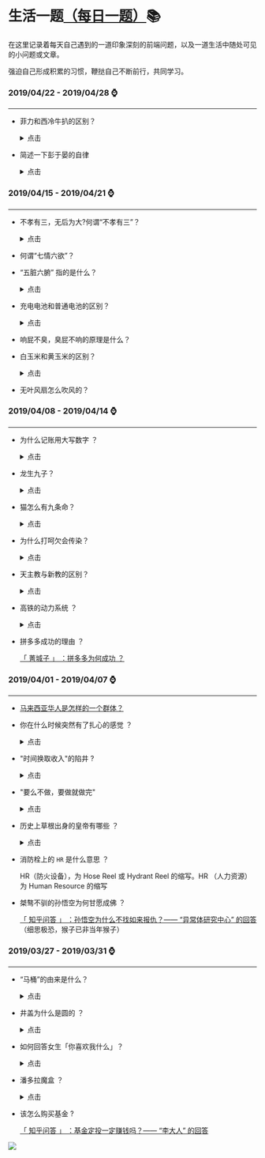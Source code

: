 # 生活一题[（每日一题）](./README.md):books:

在这里记录着每天自己遇到的一道印象深刻的前端问题，以及一道生活中随处可见的小问题或文章。

强迫自己形成积累的习惯，鞭挞自己不断前行，共同学习。

### **2019/04/22 - 2019/04/28** :watch:

---

- 菲力和西冷牛扒的区别？

  <details>
  <summary>点击</summary>

  菲力牛排的肉质一般选用的是牛身上的牛里脊和隔牛柳，这种肉质是非常鲜嫩的，很少有肥肉油脂

  菲力牛排脂肪含量很低，吃了也不会发胖，菲力牛排最好吃的方法就是，煎至三分熟，肉质粉嫩，放嘴里特别滑嫩，根本都不用嚼就滑入喉咙了，但他也有一个缺点就是特没嚼劲，因为肉质太细嫩，

  西冷牛排它主要用的是牛上腰部位的肉，而且这位部位的肉还有肉筋，吃起来相对比较会硬点，但是特别有嚼劲，不像菲力牛排，软绵绵的那种感觉，西冷牛排最好的吃法是四分熟，不能太熟，太熟会吃着感觉肉质干，没水分，比较适合男士吃。

  </details>

- 简述一下彭于晏的自律

  <details>
  <summary>点击</summary>

  当彭于晏还是唐钰小宝的时候，还没有呈现红透半边天的潜质，作为一个搞怪能力与颜值双高的演员，成就他的反而不是这些，而是一种更为内在的品格--自律

  2005 年拍摄电视剧《海豚爱上猫》，彭于晏花了一个多月时间泡海豚，电视杀青了，他也拿到了海豚训练师的资格证

  2007 年拍摄《我在垦丁天气晴》，彭于晏在学会冲浪的同时，还出了本书《彭于晏·垦丁》

  2009 年为了拍摄《听说》，彭于晏花了三个月时间学会了手语

  2010 年出演《近在咫尺的爱恋》配角拳击手，彭于晏花了三个月时间学习拳击，只为了片中不多的戏份

  2011 年出演《翻滚吧阿信》，原本身高并不适合当体操运动员的他硬是以每天十几个小时练习单杠，吊环，鞍马的高强度训练驾驭了体操

  2013 年《激战》，彭于晏与职业拳击手学习三个月，体脂降到 3%，新增 MMA 泰拳，巴西柔术，锁技等新技能。在《黄飞鸿之英雄有梦》中学会了工字伏虎拳，虎鹤双形拳

  2014 年《破风》，为了饰演赛车手，早上 10 公里体能训练，60 分钟平衡训练，下午 80 公里冲刺与耐力练习，晚上 3 小时轻量有氧训练，日均骑行 120 公里，高强度的训练有让他成为了职业自行车赛车手

  2016 年《湄公河行动》，彭于晏参加泰国皇室御用安保训练，掌握射击，格斗，泰语等新技能

  娱乐圈学霸彭于晏之所以有魅力，不仅仅因为他的外形，更因为他对更好的自己的不写追求，诚如啊信所言，“如果你的一生只有一次翻身的机会，那便用尽全力”

  </details>

### **2019/04/15 - 2019/04/21** :watch:

---

- 不孝有三，无后为大?何谓“不孝有三”？

  <details>
  <summary>点击</summary>
    于礼有不孝者三，谓阿意曲从，陷亲不义，一不孝也;家贫亲老，不为禄仕，二不孝也;不娶无子，绝先祖祀，三不孝也。

  一味顺从，见父母有过错而不劝说，使他们陷入不义之中，这是第一种不孝；家境贫穷，父母年老，自己却不去当官吃俸禄来供养父母，这是第二种不孝；不娶妻生子，断绝后代，这是第三种不孝。

  </details>

- 何谓“七情六欲”？

- “五脏六腑” 指的是什么？

  <details>
  <summary>点击</summary>
    五脏：脾、肺、肾、肝、心；
    
    六腑：胃、大肠、小肠、三焦、膀胱、胆。
    
    人体内脏器官的统称。也比喻事物的内部情况。

  </details>

- 充电电池和普通电池的区别？

  <details>
  <summary>点击</summary>
    充电电池通常有铅酸电池、镍镉电池、镍铁电池、镍氢电池、锂离子电池。
    
    其均是通过化学反应中的电子得失来实现蓄、放电.而其反应过程为可逆反应,即可实现充电时,电子存储.
    
    一般电池虽然也是通过电子得失来实现供电,但不是可逆反应物质.因而不能进行充电.否则,会导致电子的大量存储,放热.易造成危险.常见的一次性电池包括碱锰电池、锌锰电池、锂电池、银锌电池、锌空电池、锌汞电池和镁锰电池。
  </details>

- 响屁不臭，臭屁不响的原理是什么？

- 白玉米和黄玉米的区别？

  <details>
  <summary>点击</summary>
  黄玉米富含叶黄素。维生素A含量高。而白玉米就含量很少了，其它成分与黄玉米相同。

  白玉米中的纤维素含量很高，具有刺激胃肠蠕动、加速粪便排泄的特性，可防治便秘、肠炎、肠癌等。

  白玉米中含有的维生素 E 则有促进细胞分裂、延缓衰老、降低血清胆固醇、防止皮肤病变的功能，还能减轻动脉硬化和脑功能衰退。

  黄玉米中除了含有碳水化合物、蛋白质、脂肪、胡萝卜素外，还含有核黄素、维生素等营养物质。这些物质对预防心脏病、癌症等疾病有很大的好处。

  </details>

- 无叶风扇怎么吹风的？

### **2019/04/08 - 2019/04/14** :watch:

---

- 为什么记账用大写数字 ？

  <details>
  <summary>点击</summary>

  原因是用阿拉伯数字容易被涂改、增减和加小数点等问题，使用大写的汉字数字就可以有效的避免账目被修改的问题了。

  1385 年，御史余敏、丁廷举告发郭桓利用职权，勾结李彧、赵全德、胡益、王道亨等贪污，其主要事项包括私吞太平、镇江赋税，降低朝廷税收；私吞浙西秋粮；巧立名目，征收多种水脚钱、口食钱、库子钱、神佛钱等的赋税等。农民出身的皇帝朱元璋尤其痛恨贪官污吏，于是下令调查。调查结果发现郭桓等人总共贪污 2400 多万石粮食，什么概念呢？史称“郭桓案”。

  “郭桓案”后朱元璋决心趁机扫荡全国贪污官员，制定了惩治经济犯罪的严格法令，并在财务管理上进行技术防范，把汉字中的数字改为难以涂改的大写，即把把记载钱粮数字的汉字“一二三四五六七八九十百千万”改为“壹贰叁肆伍陆柒捌玖拾佰仟万”等复杂的汉字，用以增加涂改帐册的难度，后来“陌”和“阡”被改写成“佰、仟”，并一直使用至今。也就是说用大写数字计数，是源于明太祖朱元璋。

  </details>

- 龙生九子？

  <details>
  <summary>点击</summary>

  龙生九子并非是说龙生了九个儿子。俗话说“龙生九子不成龙”，指的是品性不同，各有所好，不像其父而已。而且，在我国传统中，“九”是阳数之极，不仅代表多，更代表贵。龙和凤都是传说中的神兽神禽，不仅分别象征阴阳，也都代表着尊贵的地位。“龙生九子”，凤自然也得“九雏”。

  明朝李东阳《怀麓堂集》（按排行）：囚牛(qiú'niú)、睚眦(yá'zì)、嘲风(cháo'fēng)、蒲牢(pú'láo)、狻猊(suān'ní)、赑屃(bì'xì)、狴犴(bì'àn)、负屃(fù'xì)、螭吻/鸱尾(chī'wěn/chī'wěi)

  </details>

* 猫怎么有九条命？

  <details>
  <summary>点击</summary>

  我们经常会从各种渠道听说：猫有 9 条命。世界各地有许多关于猫有九条命的故事和传说，其实呢，喵星人被赋予有 9 条命的名声，是归结于 TA 们跳跃和着陆的能力。

  猫是善于攀爬跳跃的动物，它的体内各种器官的平衡功能比其它动物要完善，当它从高处跳下来时，身体失去平衡，神经系统会迅速的指挥骨骼肌以最快的速度运动，将失去平衡的身体调整到正常的位置。

  虽然猫可以通过调整，把伤害减到最低。但并不代表不会摔死。如果下坠高度太低，猫来不及调整；太高的话，冲击力过大，依然会受伤。所以有时猫从 7 楼跳下就死了，但从 16 楼摔落则没事。

  </details>

* 为什么打呵欠会传染？

  <details>
  <summary>点击</summary>

  </details>

* 天主教与新教的区别？

  <details>
  <summary>点击</summary>

  基督新教只敬拜三一神；而天主教除敬拜三一神外，还敬拜马利亚、彼得。

  基督新教只一本《圣经》66 卷；而天主教除《圣经》66 卷外，还有次经 7 卷。

  基督新教没有教皇；而天主教有教皇，且教皇为尊。

  基督新教认为，只有神才有赎罪权柄；而天主教的教皇与神甫却有赎罪权柄。

  基督新教的得救之法是“因信得救”；天主教的得救之法是“守诫命得救”。

  ![](https://pic3.zhimg.com/80/5f8e2a4f4ccb530c1db13ed6ce91a502_hd.jpg)

  </details>

* 高铁的动力系统 ？

  <details>
  <summary>点击</summary>

  高铁的动力是由电力机车提供动力. 电力机车所需电能由电气化铁路供电系统的接触网或第三轨供运行中的电力机车给,所以是一种非自带能源的机车.

  电力动车组靠的是外部输送的电能,电能来自于普通的发电厂,然后通过变电所变压送到接触网上,机车的受电弓与接触网接触,从而把电力引到机车内,然后再通过变压,整流送给牵引电机牵引动车组行驶.

  </details>

* 拼多多成功的理由 ？

  [「 菁城子 」 ：拼多多为何成功 ？](https://mp.weixin.qq.com/s/pYiBuupXX74vPsj9yQnfwg)

### **2019/04/01 - 2019/04/07** :watch:

---

- [马来西亚华人是怎样的一个群体？](https://www.jianshu.com/p/1124bbd4aa77)
- 你在什么时候突然有了扎心的感觉 ？

  <details>
  <summary>点击</summary>

  > 和她分手半年多了，她早已有了新欢，昨天晚上突然打电话过来，喂喂喂，别的小朋友都回家了，你什么时候来接我回家？一个大男人，当时就忍不住流泪了。我强忍着自己的哽咽，细声说，你在哪？我带你回家。接着电话那边传来狂放的笑声，“你傻逼吧，我在玩真心话大冒险！”

  </details>

- "时间换取收入"的陷井 ?

  <details>
    <summary>点击</summary>

  现在很多人开网约车，这样能赚多少钱，能够赚到大钱吗？

  这个问题很容易回答，答案就是不能。出租车司机的收入，主要由营业时间的长短决定。基本上，一天开 12 个小时，就是比开 6 个小时，收入高出一倍。每天只有 24 个小时，因此收入存在上限，不可能偏离平均水平很远。

  出租车是"时间换收入"的典型行业，投入的时间越多，收入越高，在家休息就没收入。很多行业都属于"时间换收入"，所有此类行业都赚不到大钱。因为你能用来交换的时间是有限的，而且进入中年以后，你就拿不出更多的时间来交换。开出租车赚零花钱，或者作为短期过渡，这是没问题的，但作为终身职业是很糟糕的。

  我觉得，越来越多的程序员正在落入这个陷井，用编码的时间换取收入。只有不停地做项目，才能拿到钱。项目做得越多，收入越高。这个项目开发完了，公司又让他去干下一个项目。 忙了好几年，项目完成了一大堆，但是自己什么也没留下，以后的收入还要取决于从零开始的新项目。这样的话，你跟出租车司机有何两样，哪一天你不写代码了，不是照样没收入。

  那些赚到大钱的人，没有一个是靠时间换取收入的。他们要么通过积累资产致富，要么购买他人的时间，为自己创造财富。你应该警惕，不要落入"时间换取收入"的陷井，不要只顾着为别人生产代码，而要注意积累自己的资产，以及适时开展属于自己的业务。

  </details>

- "要么不做，要做就做完"

  <details>
    <summary>点击</summary>

  一个美国程序员分享自己的工作方法，其中有一条是 "要么不做，要做就做完"。

  他的意思是，不要给自己留下做了一半的活。因为这意味着你需要再回来，继续把它做完；你会挂念这件事情，它就像一个钟摆，过一段时间就会重新出现在你的脑海，时不时烦扰着你。

  你的目标应该是，当天就把这件事情做完，从此不必再去碰它，第二天继续做下一件事就行了。如果遇到一天做不完的大项目，那就把它分解成一个个小步骤，每天完成一个步骤。

  我觉得他说得很好，但是这句话比较重要的，其实是前半句：有些事情不要去做。事情是做不完的，而你的时间和精力是有限的，不要只想着如何才能把事情做完，还要学会不做那些不应该做的事情。

  某种程度上，不做比做完更困难。因为通常来说，做完一件事，多多少少都有一些好处，不做意味着你要放弃一些眼前的好处，这并不容易。

  最糟糕的一种情况是，某个项目不值得做，但是你已经做了，为了不要浪费已经投入的成本，于是你进一步投入，在泥坑里面越陷越深。等到项目最后失败的时候，你大伤元气，一蹶不振。项目管理有一个很重要的原则，叫做"尽快失败"，就是为了防止这种情况。胡适先生原来学农科，专业是果树栽培，他觉得实在没意思，大学读到一半就改学哲学，后来当上了北大校长。如果他没有放弃，想着拿完农科文凭再说，那他大概就不会有以后的成就了。总之，对于那些没希望的项目，放弃得越早越好。

  </details>

- 历史上草根出身的皇帝有哪些 ？

  <details>
    <summary>点击</summary>

  1、汉高祖刘邦：沛丰邑中阳里人，汉朝开国皇帝，汉民族和汉文化的伟大开拓者之一、中国历史上杰出的政治家、卓越的战略家和指挥家。对汉族的发展、以及中国的统一有突出贡献。刘邦绝对是一个无赖至极的草根，本是一个地痞小流氓，后来因为一些机缘巧合走上了一条王者之路。

  2、明太祖朱元璋：朱元璋，字国瑞，原名重八，后取名兴宗，濠州钟离人（今安徽凤阳），政治家，战略家，军事统帅，明朝开国皇帝。朱元璋是民间百姓所知最出名的一个“草根皇帝”，其中关于朱元璋的典故传闻更是数不胜数。出身低微，大饥荒时一家人几乎死尽。为生活所迫，朱元璋少年时在皇觉寺出家为僧，经常受到僧侣的欺凌。元朝末年，参加红巾军郭子兴部下反元，在郭子兴手下屡立功勋，深得信任。

  </details>

- 消防栓上的 `HR` 是什么意思 ？

  HR（防火设备），为 Hose Reel 或 Hydrant Reel 的缩写。HR （人力资源）为 Human Resource 的缩写

- 桀骜不驯的孙悟空为何甘愿成佛 ？

  [「 知乎问答 」 ：孙悟空为什么不找如来报仇？—— “异常体研究中心” 的回答](https://www.zhihu.com/question/43344428/answer/541721659) （细思极恐，猴子已非当年猴子）

### **2019/03/27 - 2019/03/31** :watch:

---

- “马桶”的由来是什么？

  <details>
  <summary>点击</summary>

  坐便器，俗称马桶，是每个家庭不可缺少的一部分。当我们每天与马桶亲密接触的时候，有没有想过，坐便器为什么叫“马桶”？和马有什么直接的关系吗？

  早时古人没有便器，只有蹲坑，很容易发生惨剧。后来受汉高祖刘邦“以儒生之冠当溺器”的启发，才有了后来伟大的发明——“虎子”，是当时的便器。“虎子”口部饰虎首，背有扁平提梁，下有四足，操作方便。

  ![虎子](./image/huzi.png)

  到了唐朝之后，唐高祖李渊的爷爷李虎，为了避其名讳，改名“马子”。当然这东西刚开始发明的时候是用于男性小便的，随着慢慢发展，由石器玉器转化成木制的桶（也方便女性使用），因此“马子”也改名称为“马桶”!

  </details>

- 井盖为什么是圆的 ？

    <details>
    <summary>点击</summary>

  1. 圆形井盖受力后，会向四周扩散压力，由于扩散均匀不容易碎裂和塌陷。

  2. 矩形的井盖由于受力不均匀，导致碎裂的几率远大于圆形。所以通过耐用性方面考虑还是圆形井盖合适。
  3. 这样可以保证井盖在任何方向上的尺寸都大于井口。在市区的路政方面，一般采用圆形，因为圆形的井盖不易倾斜，能够较好的保护好行人和车辆的安全。

  4. 相对节省生成材料成本，相对于矩形或者正方形，矩形内切圆形的面积最小，生成用的材料也更少。

  5. 城市标准排水井盖重达几十公斤，搬运时起码需要几个成年男子同时动作。圆的好运输和施工，滚起来就可以动，

    </details>

- 如何回答女生「你喜欢我什么」？

  <details>
    <summary>点击</summary>

  喜欢你的温柔美丽，但别人也有！

  喜欢你的聪明狡黠，但别人也有!

  喜欢你的一颦一笑，一嗔一怒，是的，别人也有!

  这一切的一切，别人都有，但对我毫无意义!

  我喜欢的，不是你的什么。

  我喜欢的，是你而已。

    </details>

- 潘多拉魔盒 ？

  <details>
    <summary>点击</summary>

  潘多拉，希腊神话中宙斯用粘土做成的地上的第一个女人，用于对普罗米修斯造人和盗火的惩罚而送给普罗米修斯弟弟埃庇米修斯。

  潘多拉打开魔盒，释放出人世间的所有邪恶--贪婪、虚伪、诽谤、嫉妒、痛苦等等，但潘多拉却照众神之王宙斯的旨意趁希望没有来得及释放时，又盖上了盒盖，把它永远锁在盒内。

  据此英语中常借用 Pandora's box 一语喻指 "灾祸之源"，用 open Pandora's box 表示"引起种种祸患"。

    </details>

- 该怎么购买基金 ?

  [「 知乎问答 」 ：基金定投一定赚钱吗？—— “李大人” 的回答](https://www.zhihu.com/question/35163926/answer/626026667)

![](https://raw.githubusercontent.com/zxpsuper/daily-question/master/image/fork_and_star.jpg)
